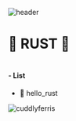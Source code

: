 ![header](https://capsule-render.vercel.app/api?type=waving&color=C4302B&height=300&section=header&text=Rust&fontSize=90&animation=fadeIn&fontColor=FFFFFF)
# 🦀 RUST 🦀
#   
#### - List
- 🙌 hello_rust

  
![cuddlyferris](https://github.com/velyn666/Rust/assets/128464668/00419b13-ef63-4a2d-9e0e-9ee9075252d0)

